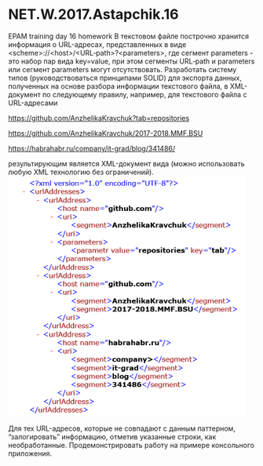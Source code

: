 # NET.W.2017.Astapchik.16
EPAM training day 16 homework
В текстовом файле построчно хранится информация о URL-адресах, представленных в виде &lt;scheme>://&lt;host>/&lt;URL‐path>?&lt;parameters>, где сегмент parameters - это набор пар вида key=value, при этом сегменты URL‐path и parameters  или сегмент parameters могут отсутствовать. 
Разработать систему типов (руководствоваться принципами SOLID) для экспорта данных, полученных на основе разбора информации текстового файла, в XML-документ по следующему правилу, например, для текстового файла с URL-адресами 
  
https://github.com/AnzhelikaKravchuk?tab=repositories 

https://github.com/AnzhelikaKravchuk/2017-2018.MMF.BSU

https://habrahabr.ru/company/it-grad/blog/341486/ 

результирующим является XML-документ вида (можно использовать любую XML технологию без ограничений).
![Screenshot](tree.png)

Для тех URL-адресов, которые не совпадают с данным паттерном, “залогировать” информацию, отметив указанные строки, как необработанные. 
Продемонстрировать работу на примере консольного приложения.
